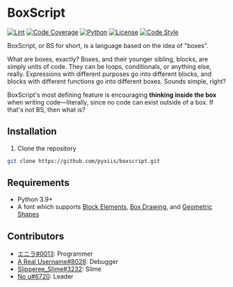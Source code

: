 # BoxScript

[![Lint](https://github.com/pyxiis/boxscript/actions/workflows/lint_test.yaml/badge.svg?style=flat)](https://github.com/pyxiis/boxscript/actions/workflows/lint_test.yaml "Lint and Test")
[![Code Coverage](https://img.shields.io/codecov/c/gh/pyxiis/boxscript?token=SWN2XPNS7N&style=flat)](https://app.codecov.io/gh/pyxiis/boxscript "Code Coverage")
[![Python](https://img.shields.io/static/v1?label=Python&message=3.9&color=blue&logo=Python&style=flat)](https://www.python.org/downloads/ "Python 3.9")
[![License](https://img.shields.io/github/license/pyxiis/boxscript?style=flat)](./LICENSE)
[![Code Style](https://img.shields.io/static/v1?label=code%20style&message=black&color=000000&style=flat)](https://github.com/psf/black)

BoxScript, or BS for short, is a language based on the idea of "boxes".

What are boxes, exactly? Boxes, and their younger sibling, blocks, are simply units of code. They can be loops, conditionals, or anything else, really. Expressions with different purposes go into different blocks, and blocks with different functions go into different boxes. Sounds simple, right?

BoxScript's most defining feature is encouraging **thinking inside the box** when writing code—literally, since no code can exist outside of a box. If that's not BS, then what is?

## Installation

1. Clone the repository

```sh
git clone https://github.com/pyxiis/boxscript.git
```

## Requirements

* Python 3.9+
* A font which supports [Block Elements](https://www.unicode.org/charts/PDF/U1FB00.pdf), [Box Drawing](https://www.unicode.org/charts/PDF/U2500.pdf), and [Geometric Shapes](https://unicode.org/charts/PDF/U25A0.pdf)

## Contributors

* [エニラ#0013](https://github.com/pyxiis): Programmer
* [A Real Username#8028](https://github.com/onerandomusername): Debugger
* [Slipperee_Slime#3232](https://github.com/Slipperee-CODE): Slime
* [No u#6720](https://github.com/somthecoder): Leader
